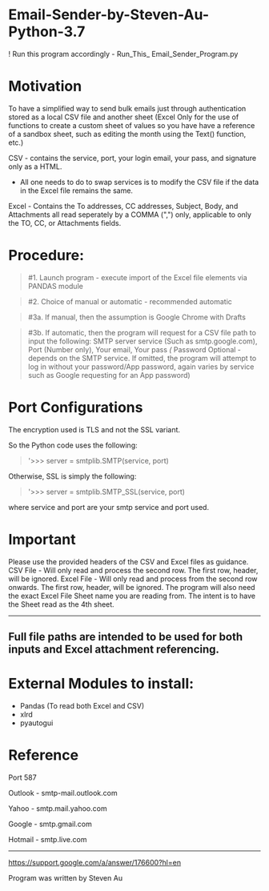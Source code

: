 # Email-Sender-by-Steven-Au-Python-3.7
! Run this program accordingly - Run_This_ Email_Sender_Program.py

# Motivation
To have a simplified way to send bulk emails just through authentication stored as a local CSV file and another sheet (Excel Only for the use of functions to create a custom sheet of values so you have have a reference of a sandbox sheet, such as editing the month using the Text() function, etc.)

CSV - contains the service, port, your login email, your pass, and signature only as a HTML.
- All one needs to do to swap services is to modify the CSV file if the data in the Excel file remains the same.

Excel - Contains the To addresses, CC addresses, Subject, Body, and Attachments all read seperately by a COMMA (",") only, applicable to only the TO, CC, or Attachments fields.

# Procedure:

> #1. Launch program - execute import of the Excel file elements via PANDAS module

> #2. Choice of manual or automatic - recommended automatic

> #3a. If manual, then the assumption is Google Chrome with Drafts

> #3b. If automatic, then the program will request for a CSV file path to input the following: 
SMTP server service (Such as smtp.google.com), Port (Number only), Your email, Your pass *(* Password Optional - depends on the SMTP service. If omitted, the program will attempt to log in without your password/App password, again varies by service such as Google requesting for an App password)

# Port Configurations
The encryption used is TLS and not the SSL variant. 

So the Python code uses the following:
> '>>> server = smtplib.SMTP(service, port)

Otherwise, SSL is simply the following:
> '>>> server = smtplib.SMTP_SSL(service, port)

where service and port are your smtp service and port used.

# Important
Please use the provided headers of the CSV and Excel files as guidance.
CSV File - Will only read and process the second row. The first row, header, will be ignored.
Excel File - Will only read and process from the second row onwards. The first row, header, will be ignored.
The program will also need the exact Excel File Sheet name you are reading from. The intent is to have the Sheet read as the 4th sheet.

---
Full file paths are intended to be used for both inputs and Excel attachment referencing.
---

# External Modules to install:
* Pandas (To read both Excel and CSV)
* xlrd
* pyautogui



# Reference
Port 587

Outlook - 
smtp-mail.outlook.com

Yahoo -
smtp.mail.yahoo.com

Google -
smtp.gmail.com 

Hotmail -
smtp.live.com


---

https://support.google.com/a/answer/176600?hl=en

 Program was written by Steven Au
